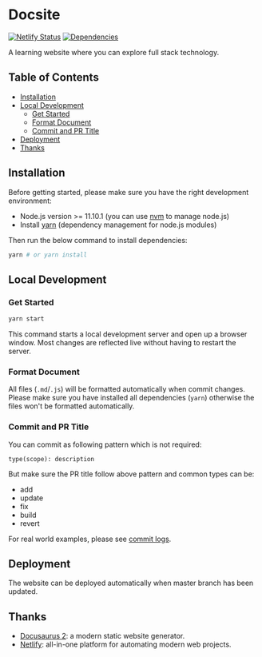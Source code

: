 # Docsite

[![Netlify Status][netlify-image]][netlify-url] [![Dependencies][dependencies-image]][dependencies-url]

A learning website where you can explore full stack technology.

## Table of Contents

- [Installation](#installation)
- [Local Development](#local-development)
  - [Get Started](#get-started)
  - [Format Document](#format-document)
  - [Commit and PR Title](#commit-and-pr-title)
- [Deployment](#deployment)
- [Thanks](#thanks)

## Installation

Before getting started, please make sure you have the right development environment:

- Node.js version >= 11.10.1 (you can use [nvm](https://github.com/nvm-sh/nvm) to manage node.js)
- Install [yarn](https://yarnpkg.com/en/docs/install#mac-stable) (dependency management for node.js modules)

Then run the below command to install dependencies:

```sh
yarn # or yarn install
```

## Local Development

### Get Started

```sh
yarn start
```

This command starts a local development server and open up a browser window. Most changes are reflected live without having to restart the server.

### Format Document

All files (`.md`/`.js`) will be formatted automatically when commit changes. Please make sure you have installed all dependencies (`yarn`) otherwise the files won't be formatted automatically.

### Commit and PR Title

You can commit as following pattern which is not required:

```text
type(scope): description
```

But make sure the PR title follow above pattern and common types can be:

- add
- update
- fix
- build
- revert

For real world examples, please see [commit logs](https://github.com/ThinkBucket/docsite/commits/master).

## Deployment

The website can be deployed automatically when master branch has been updated.

## Thanks

- [Docusaurus 2](https://github.com/facebook/docusaurus): a modern static website generator.
- [Netlify](https://www.netlify.com/): all-in-one platform for automating modern web projects.

[netlify-image]: https://api.netlify.com/api/v1/badges/adf81997-fa00-404e-a542-24a510d41d82/deploy-status
[dependencies-image]: https://badgen.net/david/dep/ThinkBucket/docsite
[netlify-url]: (https://app.netlify.com/sites/thinkbucket/deploys)
[dependencies-url]: https://david-dm.org/ThinkBucket/docsite

